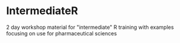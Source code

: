 IntermediateR
=============

2 day workshop material for "intermediate" R training with examples focusing on use for pharmaceutical sciences
